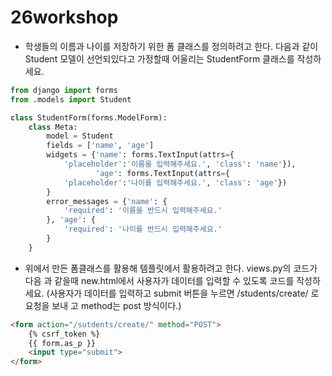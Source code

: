# 26workshop

* 학생들의 이름과 나이를 저장하기 위한 폼 클래스를 정의하려고 한다. 다음과 같이 Student 모델이 선언되있다고 가정할때 어울리는 StudentForm 클래스를 작성하세요. 

```python
from django import forms
from .models import Student

class StudentForm(forms.ModelForm):                                      
    class Meta:
        model = Student
        fields = ['name', 'age']
        widgets = {'name': forms.TextInput(attrs={
            'placeholder':'이름을 입력해주세요.', 'class': 'name'}),
                   'age': forms.TextInput(attrs={
            'placeholder':'나이를 입력해주세요.', 'class': 'age'})
        }
        error_messages = {'name': {
            'required': '이름을 반드시 입력해주세요.'
        }, 'age': {
            'required': '나이를 반드시 입력해주세요.'
        }
    }
```



* 위에서 만든 폼클래스를 활용해 템플릿에서 활용하려고 한다. views.py의 코드가 다음 과 같을때 new.html에서 사용자가 데이터를 입력할 수 있도록 코드를 작성하세요. (사용자가 데이터를 입력하고 submit 버튼을 누르면 /students/create/ 로 요청을 보내 고 method는 post 방식이다.)

```html
<form action="/sutdents/create/" method="POST">
    {% csrf_token %}
    {{ form.as_p }}
    <input type="submit">
</form>
```





















